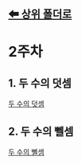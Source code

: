 [⬅ 상위 폴더로](..)
---
# 2주차

## 1. 두 수의 덧셈
[두 수의 덧셈](./1.%20두%20수의%20덧셈)

## 2. 두 수의 뻴셈
[두 수의 뻴셈](./2.%20두%20수의%20뻴셈)
